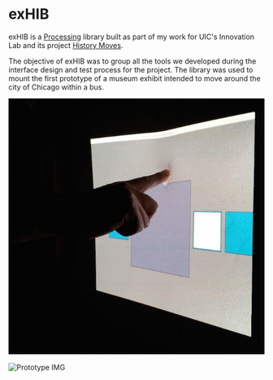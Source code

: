exHIB
=====

exHIB is a [Processing](https://www.processing.org) library built as part of my work for UIC's Innovation Lab and its project [History Moves](https://historymoves.org). 

The objective of exHIB was to group all the tools we developed during the interface design and test process for the project. The library was used to mount the first prototype of a museum exhibit intended to move around the city of Chicago within a bus.

![Prototype IMG](https://github.com/pauloguerraf/exHIB/blob/master/historymoves.jpg "Prototype IMG HIstory Moves")


![Prototype IMG](https://historymoves.org/wp-content/uploads/2014/04/prototype-walk-through-4.jpg "Prototype IMG HIstory Moves")
